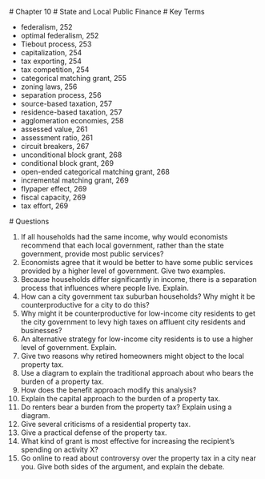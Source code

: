\# Chapter 10 # State and Local Public Finance # Key Terms

* federalism, 252
* optimal federalism, 252
* Tiebout process, 253
* capitalization, 254
* tax exporting, 254
* tax competition, 254
* categorical matching grant, 255
* zoning laws, 256
* separation process, 256
* source-based taxation, 257
* residence-based taxation, 257
* agglomeration economies, 258
* assessed value, 261
* assessment ratio, 261
* circuit breakers, 267
* unconditional block grant, 268
* conditional block grant, 269
* open-ended categorical matching grant, 268
* incremental matching grant, 269
* flypaper effect, 269
* fiscal capacity, 269
* tax effort, 269

\# Questions

1. If all households had the same income, why would economists recommend that each local government, rather than the state government, provide most public services?
2. Economists agree that it would be better to have some public services provided by a higher level of government. Give two examples.
3. Because households differ significantly in income, there is a separation process that influences where people live. Explain.
4. How can a city government tax suburban households? Why might it be counterproductive for a city to do this?
5. Why might it be counterproductive for low-income city residents to get the city government to levy high taxes on affluent city residents and businesses?
6. An alternative strategy for low-income city residents is to use a higher level of government. Explain.
7. Give two reasons why retired homeowners might object to the local property tax.
8. Use a diagram to explain the traditional approach about who bears the burden of a property tax.
9. How does the benefit approach modify this analysis?
10. Explain the capital approach to the burden of a property tax.
11. Do renters bear a burden from the property tax? Explain using a diagram.
12. Give several criticisms of a residential property tax.
13. Give a practical defense of the property tax.
14. What kind of grant is most effective for increasing the recipient’s spending on activity X?
15. Go online to read about controversy over the property tax in a city near you. Give both sides of the argument, and explain the debate.